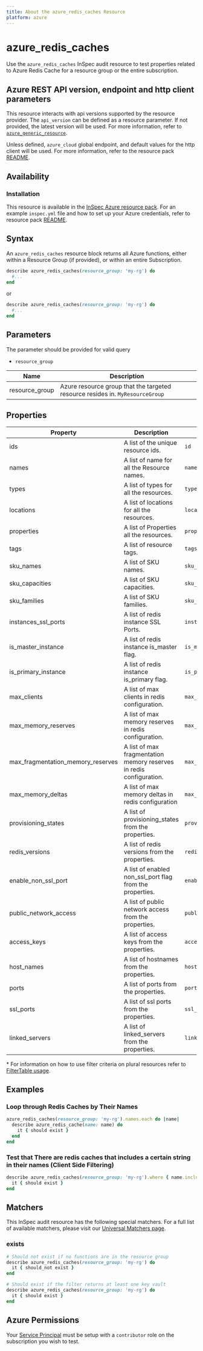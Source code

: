 ```yaml
---
title: About the azure_redis_caches Resource
platform: azure
---
```


# azure_redis_caches

Use the `azure_redis_caches` InSpec audit resource to test properties related to Azure Redis Cache for a resource group or the entire subscription.

## Azure REST API version, endpoint and http client parameters

This resource interacts with api versions supported by the resource provider.
The `api_version` can be defined as a resource parameter.
If not provided, the latest version will be used.
For more information, refer to [`azure_generic_resource`](azure_generic_resource.md).

Unless defined, `azure_cloud` global endpoint, and default values for the http client will be used.
For more information, refer to the resource pack [README](../../README.md).

## Availability

### Installation

This resource is available in the [InSpec Azure resource pack](https://github.com/inspec/inspec-azure).
For an example `inspec.yml` file and how to set up your Azure credentials, refer to resource pack [README](../../README.md#Service-Principal).

## Syntax

An `azure_redis_caches` resource block returns all Azure functions, either within a Resource Group (if provided), or within an entire Subscription.
```ruby
describe azure_redis_caches(resource_group: 'my-rg') do
  #...
end
```
or
```ruby
describe azure_redis_caches(resource_group: 'my-rg') do
  #...
end
```
## Parameters

The parameter should be provided for valid query
- `resource_group`

| Name                            | Description                                                                      |
|---------------------------------|----------------------------------------------------------------------------------|
| resource_group                  | Azure resource group that the targeted resource resides in. `MyResourceGroup`    |

## Properties

|Property            | Description                                        | Filter Criteria<superscript>*</superscript> |
|--------------------|----------------------------------------------------|-----------------|
| ids                | A list of the unique resource ids.                 | `id`            |
| names              | A list of name for all the Resource names.         | `name`          |
| types              | A list of types for all the resources.             | `type`          |
| locations          | A list of locations for all the resources.         | `location`      |
| properties         | A list of Properties all the resources.            | `properties`    |
| tags               | A list of resource tags.                           | `tags`          |
| sku_names          | A list of SKU names.                               | `sku_name`      |
| sku_capacities     | A list of SKU capacities.                          | `sku_capacitie` |
| sku_families       | A list of SKU families.                            | `sku_family`    | 
| instances_ssl_ports| A list of redis instance SSL Ports.                | `instances_ssl_ports` |
| is_master_instance | A list of redis instance is_master flag.           | `is_master_instance` |
| is_primary_instance| A list of redis instance is_primary flag.          | `is_primary_instance` |
| max_clients        | A list of max clients in redis configuration.      | `max_clients`   |
| max_memory_reserves| A list of max memory reserves in redis configuration.| `max_memory_reserves` |
| max_fragmentation_memory_reserves| A list of max fragmentation memory reserves in redis configuration. | `max_fragmentation_memory_reserves` |
| max_memory_deltas  | A list of max memory deltas in redis configuration | `max_memory_deltas`|
| provisioning_states| A list of provisioning_states from the properties. | `provisioning_state` |
| redis_versions     | A list of redis versions from the properties.      | `redis_versions` |
| enable_non_ssl_port | A list of enabled non_ssl_port flag from the properties. | `enable_non_ssl_port` |
| public_network_access | A list of public network access from the properties. | `public_network_access` |
| access_keys        | A list of access keys from the properties.         | `access_keys`   |
| host_names         | A list of hostnames from the properties.           | `host_names`    | 
| ports              | A list of ports from the properties.               | `ports`         |
| ssl_ports          | A list of ssl ports from the properties.           | `ssl_ports`     |     
| linked_servers     | A list of linked_servers from the properties.      | `linked_servers`|


<superscript>*</superscript> For information on how to use filter criteria on plural resources refer to [FilterTable usage](https://github.com/inspec/inspec/blob/master/dev-docs/filtertable-usage.md).

## Examples

### Loop through Redis Caches by Their Names
```ruby
azure_redis_caches(resource_group: 'my-rg').names.each do |name|
  describe azure_redis_cache(name: name) do
    it { should exist }
  end
end  
```     
### Test that There are redis caches that includes a certain string in their names (Client Side Filtering)
```ruby
describe azure_redis_caches(resource_group: 'my-rg').where { name.include?('spec-client') } do
  it { should exist }
end
```    

## Matchers

This InSpec audit resource has the following special matchers. For a full list of available matchers, please visit our [Universal Matchers page](https://www.inspec.io/docs/reference/matchers/).

### exists
```ruby
# Should not exist if no functions are in the resource group
describe azure_redis_caches(resource_group: 'my-rg') do
  it { should_not exist }
end

# Should exist if the filter returns at least one key vault
describe azure_redis_caches(resource_group: 'my-rg') do
  it { should exist }
end
```
## Azure Permissions

Your [Service Principal](https://docs.microsoft.com/en-us/azure/azure-resource-manager/resource-group-create-service-principal-portal) must be setup with a `contributor` role on the subscription you wish to test.